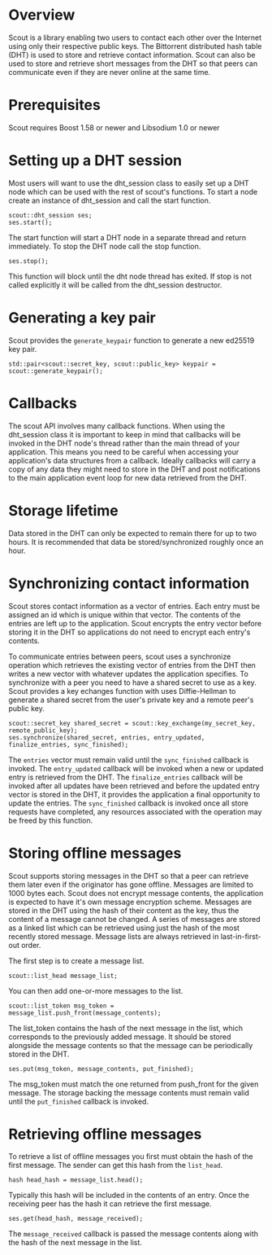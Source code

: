 # Overview

Scout is a library enabling two users to contact each other over the Internet using only their respective public keys. The Bittorrent distributed hash table (DHT) is used to store and retrieve contact information. Scout can also be used to store and retrieve short messages from the DHT so that peers can communicate even if they are never online at the same time.

# Prerequisites

Scout requires Boost 1.58 or newer and Libsodium 1.0 or newer

# Setting up a DHT session

Most users will want to use the dht_session class to easily set up a DHT node which can be used with the rest of scout's functions. To start a node create an instance of dht_session and call the start function.

	scout::dht_session ses;
	ses.start();

The start function will start a DHT node in a separate thread and return immediately. To stop the DHT node call the stop function.

	ses.stop();

This function will block until the dht node thread has exited. If stop is not called explicitly it will be called from the dht_session destructor.

# Generating a key pair

Scout provides the `generate_keypair` function to generate a new ed25519 key pair.

	std::pair<scout::secret_key, scout::public_key> keypair = scout::generate_keypair();

# Callbacks

The scout API involves many callback functions. When using the dht_session class it is important to keep in mind that callbacks will be invoked in the DHT node's thread rather than the main thread of your application. This means you need to be careful when accessing your application's data structures from a callback. Ideally callbacks will carry a copy of any data they might need to store in the DHT and post notifications to the main application event loop for new data retrieved from the DHT.

# Storage lifetime

Data stored in the DHT can only be expected to remain there for up to two hours. It is recommended that data be stored/synchronized roughly once an hour.

# Synchronizing contact information

Scout stores contact information as a vector of entries. Each entry must be assigned an id which is unique within that vector. The contents of the entries are left up to the application. Scout encrypts the entry vector before storing it in the DHT so applications do not need to encrypt each entry's contents.

To communicate entries between peers, scout uses a synchronize operation which retrieves the existing vector of entries from the DHT then writes a new vector with whatever updates the application specifies. To synchronize with a peer you need to have a shared secret to use as a key. Scout provides a key echanges function with uses Diffie-Hellman to generate a shared secret from the user's private key and a remote peer's public key.

	scout::secret_key shared_secret = scout::key_exchange(my_secret_key, remote_public_key);
	ses.synchronize(shared_secret, entries, entry_updated, finalize_entries, sync_finished);

The `entries` vector must remain valid until the `sync_finished` callback is invoked. The `entry_updated` callback will be invoked when a new or updated entry is retrieved from the DHT. The `finalize_entries` callback will be invoked after all updates have been retrieved and before the updated entry vector is stored in the DHT, it provides the application a final opportunity to update the entries. The `sync_finished` callback is invoked once all store requests have completed, any resources associated with the operation may be freed by this function.

# Storing offline messages

Scout supports storing messages in the DHT so that a peer can retrieve them later even if the originator has gone offline. Messages are limited to 1000 bytes each. Scout does not encrypt message contents, the application is expected to have it's own message encryption scheme. Messages are stored in the DHT using the hash of their content as the key, thus the content of a message cannot be changed. A series of messages are stored as a linked list which can be retrieved using just the hash of the most recently stored message. Message lists are always retrieved in last-in-first-out order.

The first step is to create a message list.

	scout::list_head message_list;

You can then add one-or-more messages to the list.

	scout::list_token msg_token = message_list.push_front(message_contents);

The list_token contains the hash of the next message in the list, which corresponds to the previously added message. It should be stored alongside the message contents so that the message can be periodically stored in the DHT.

	ses.put(msg_token, message_contents, put_finished);

The msg_token must match the one returned from push_front for the given message. The storage backing the message contents must remain valid until the `put_finished` callback is invoked.

# Retrieving offline messages

To retrieve a list of offline messages you first must obtain the hash of the first message. The sender can get this hash from the `list_head`.

	hash head_hash = message_list.head();

Typically this hash will be included in the contents of an entry. Once the receiving peer has the hash it can retrieve the first message.

	ses.get(head_hash, message_received);

The `message_received` callback is passed the message contents along with the hash of the next message in the list.
